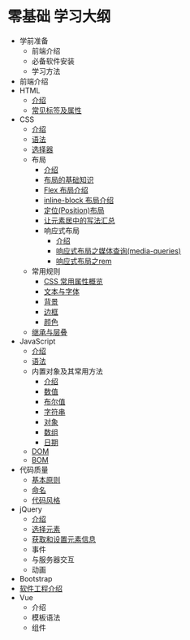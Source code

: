 # 零基础 学习大纲
* 学前准备
  * 前端介绍
  * 必备软件安装
  * 学习方法
* 前端介绍
* HTML
  * [介绍](http://www.jianshu.com/p/878b7c8e2773)
  * [常见标签及属性](http://www.jianshu.com/p/e1517a713556)
* CSS
  * [介绍](http://www.jianshu.com/p/3268a6e64d00)
  * [语法](http://www.jianshu.com/p/7d2c5f36702b)
  * [选择器](http://www.jianshu.com/p/d70779b43d4a)
  * 布局
    * [介绍](http://www.jianshu.com/p/12a69ebb6e41)
    * [布局的基础知识](http://www.jianshu.com/p/de085cc0c67f)
    * [Flex 布局介绍](http://www.jianshu.com/p/b2b48c39450b)
    * [inline-block 布局介绍](http://www.jianshu.com/p/707d9aab1d87)
    * [定位(Position)布局](http://www.jianshu.com/p/eede7a64e509)
    * [让元素居中的写法汇总](http://www.jianshu.com/p/878a9d5dd405)
    * 响应式布局
      * [介绍](http://www.jianshu.com/p/3962ea2549d0)
      * [响应式布局之媒体查询(media-queries)](http://www.jianshu.com/p/1e6e0c2f4e55)
      * [响应式布局之rem](http://www.jianshu.com/p/1af305583b58)
  * 常用规则
    * [CSS 常用属性概览](http://www.jianshu.com/p/b2889973263f)
    * [文本与字体](http://www.jianshu.com/p/8e2db84c466f)
    * [背景](http://www.jianshu.com/p/3379ad747a25)
    * [边框](http://www.jianshu.com/p/d4f48a84f2f5)
    * [颜色](http://www.jianshu.com/p/4c5117783a7a)
  * [继承与层叠](http://www.jianshu.com/p/dc6f65654728)
* JavaScript
  * [介绍](http://www.jianshu.com/p/f3d96aa068fd)
  * [语法](http://www.jianshu.com/p/162f37ffbb1a)
  * 内置对象及其常用方法
    * [介绍](http://www.jianshu.com/p/92fc2c512de4)
    * [数值](http://www.jianshu.com/p/38171f010b2d)
    * [布尔值](http://www.jianshu.com/p/72a7fddab5c8)
    * [字符串](http://www.jianshu.com/p/4070c32f5b2a)
    * [对象](http://www.jianshu.com/p/fa98af801352)
    * [数组](http://www.jianshu.com/p/5c0db5c18575)
    * [日期](http://www.jianshu.com/p/a3f00054cc58)
  * [DOM](http://www.jianshu.com/p/c328019a4bf4)
  * [BOM](http://www.jianshu.com/p/2c66d623e4d8)
* 代码质量
  * [基本原则](http://www.jianshu.com/p/7ce49ca72ef0)
  * [命名](http://www.jianshu.com/p/27070dc2787e)
  * [代码风格](http://www.jianshu.com/p/d623ef624696)
* jQuery
  * [介绍](http://www.jianshu.com/p/da93cdb62db8)
  * [选择元素](http://www.jianshu.com/p/5c2bbbd0efc6)
  * [获取和设置元素信息](http://www.jianshu.com/p/085a1018cd00)
  * 事件
  * 与服务器交互
  * 动画
* Bootstrap
* [软件工程介绍](http://www.jianshu.com/p/ceba85b64c8f)
* Vue
  * 介绍
  * 模板语法
  * 组件